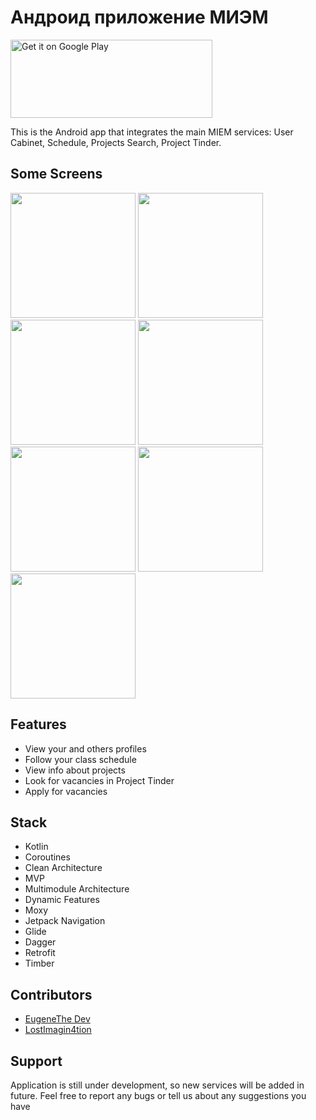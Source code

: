 # Андроид приложение МИЭМ  

<a href='https://play.google.com/store/apps/details?id=ru.hse.miem.miemapp&hl=en_US&gl=US&pcampaignid=pcampaignidMKT-Other-global-all-co-prtnr-py-PartBadge-Mar2515-1'><img alt='Get it on Google Play' src='https://play.google.com/intl/en_us/badges/static/images/badges/en_badge_web_generic.png' width = 323 height = 125/></a>

This is the Android app that integrates the main MIEM services: User Cabinet, Schedule, Projects Search, Project Tinder. 

## Some Screens
<img src="https://user-images.githubusercontent.com/63148392/169801653-2c88ea55-4c44-4c22-85d3-5c60f5459523.png" width=200/> <img src="https://user-images.githubusercontent.com/63148392/169801913-79015463-1297-4662-9490-3a2bb3d484e7.png" width=200/> <img src="https://user-images.githubusercontent.com/63148392/169801977-0c02aa8a-b70d-4502-9816-cc5a77daf18b.png" width=200/> <img src="https://user-images.githubusercontent.com/63148392/169802041-4c1bcbda-e91a-4805-a7da-b789b4b9f145.png" width=200/> <img src="https://user-images.githubusercontent.com/63148392/169802089-cb333989-e48b-401c-a3af-ac6727e4cd49.png" width=200/> <img src="https://user-images.githubusercontent.com/63148392/169802203-8ad5dbd4-d5ff-435c-83a1-8b2c1701deb0.png" width=200/> <img src="https://user-images.githubusercontent.com/63148392/169802261-b140aa30-ef91-4e8c-ac1c-cf6d9634cc7a.png" width=200/> 

## Features
* View your and others profiles
* Follow your class schedule
* View info about projects
* Look for vacancies in Project Tinder
* Apply for vacancies

## Stack
* Kotlin
* Coroutines
* Clean Architecture
* MVP
* Multimodule Architecture
* Dynamic Features
* Moxy
* Jetpack Navigation
* Glide
* Dagger
* Retrofit
* Timber

## Contributors
* [EugeneThe Dev](https://github.com/EugeneTheDev)
* [LostImagin4tion](https://github.com/LostImagin4tion)

## Support
Application is still under development, so new services will be added in future. Feel free to report any bugs or tell us about any suggestions you have
